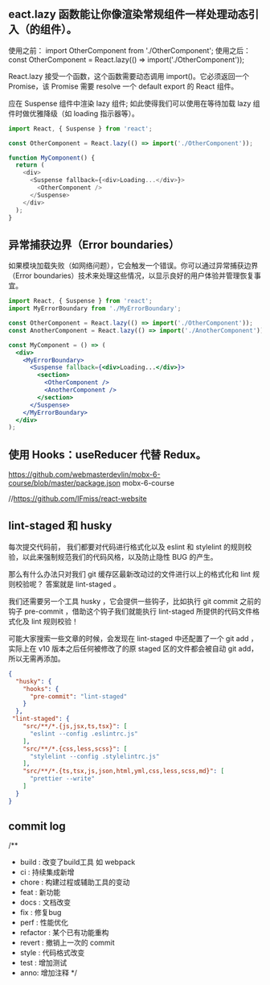 ## eact.lazy 函数能让你像渲染常规组件一样处理动态引入（的组件）。

使用之前：
import OtherComponent from './OtherComponent';
使用之后：
const OtherComponent = React.lazy(() => import('./OtherComponent'));


React.lazy 接受一个函数，这个函数需要动态调用 import()。它必须返回一个 Promise，该 Promise 需要 resolve 一个 default export 的 React 组件。

应在 Suspense 组件中渲染 lazy 组件; 如此使得我们可以使用在等待加载 lazy 组件时做优雅降级（如 loading 指示器等）。

```js
import React, { Suspense } from 'react';

const OtherComponent = React.lazy(() => import('./OtherComponent'));

function MyComponent() {
  return (
    <div>
      <Suspense fallback={<div>Loading...</div>}>
        <OtherComponent />
      </Suspense>
    </div>
  );
}
```

## 异常捕获边界（Error boundaries）

如果模块加载失败（如网络问题），它会触发一个错误。你可以通过异常捕获边界（Error boundaries）技术来处理这些情况，以显示良好的用户体验并管理恢复事宜。

```jsx harmony
import React, { Suspense } from 'react';
import MyErrorBoundary from './MyErrorBoundary';

const OtherComponent = React.lazy(() => import('./OtherComponent'));
const AnotherComponent = React.lazy(() => import('./AnotherComponent'));

const MyComponent = () => (
  <div>
    <MyErrorBoundary>
      <Suspense fallback={<div>Loading...</div>}>
        <section>
          <OtherComponent />
          <AnotherComponent />
        </section>
      </Suspense>
    </MyErrorBoundary>
  </div>
);
```

## 使用 Hooks：useReducer 代替 Redux。
   
  
https://github.com/webmasterdevlin/mobx-6-course/blob/master/package.json  mobx-6-course

//https://github.com/IFmiss/react-website


## lint-staged 和 husky
每次提交代码前， 我们都要对代码进行格式化以及 eslint 和 stylelint 的规则校验，以此来强制规范我们的代码风格，以及防止隐性 BUG 的产生。

那么有什么办法只对我们 git 缓存区最新改动过的文件进行以上的格式化和 lint 规则校验呢？
    答案就是 lint-staged 。

我们还需要另一个工具 husky ，它会提供一些钩子，比如执行 git commit 之前的钩子 pre-commit ，借助这个钩子我们就能执行 lint-staged 所提供的代码文件格式化及 lint 规则校验！

可能大家搜索一些文章的时候，会发现在 lint-staged 中还配置了一个 git add ，实际上在 v10 版本之后任何被修改了的原 staged 区的文件都会被自动 git add，所以无需再添加。

```json
{
  "husky": {
    "hooks": {
      "pre-commit": "lint-staged"
    }
  },
 "lint-staged": {
    "src/**/*.{js,jsx,ts,tsx}": [
      "eslint --config .eslintrc.js"
    ],
    "src/**/*.{css,less,scss}": [
      "stylelint --config .stylelintrc.js"
    ],
    "src/**/*.{ts,tsx,js,json,html,yml,css,less,scss,md}": [
      "prettier --write"
    ]
  }
}
```

## commit log
/**
 * build : 改变了build工具 如 webpack
 * ci : 持续集成新增
 * chore : 构建过程或辅助工具的变动
 * feat : 新功能
 * docs : 文档改变
 * fix : 修复bug
 * perf : 性能优化
 * refactor : 某个已有功能重构
 * revert : 撤销上一次的 commit
 * style : 代码格式改变
 * test : 增加测试
 * anno: 增加注释
 */

